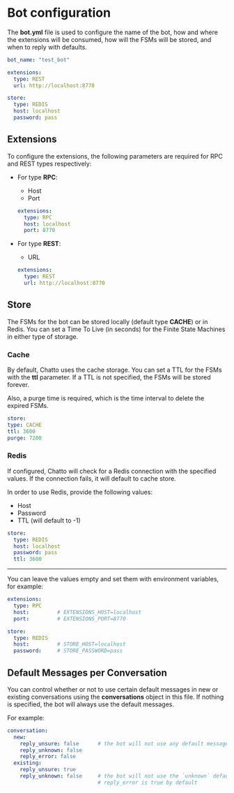 # Bot configuration

The **bot.yml** file is used to configure the name of the bot, how and where the extensions will be consumed, how will the FSMs will be stored, and when to reply with defaults.

```yaml
bot_name: "test_bot"

extensions:
  type: REST
  url: http://localhost:8770

store:
  type: REDIS
  host: localhost
  password: pass
```

## Extensions

To configure the extensions, the following parameters are required for RPC and REST types respectively:

* For type **RPC**:
    * Host
    * Port

    ```yaml
    extensions:
      type: RPC
      host: localhost
      port: 8770
    ```
  
* For type **REST**:
    * URL
    
    ```yaml
    extensions:
      type: REST
      url: http://localhost:8770
    ```

## Store

The FSMs for the bot can be stored locally (default type **CACHE**) or in Redis. You can set a Time To Live (in seconds) for the Finite State Machines in either type of storage.

### Cache

By default, Chatto uses the cache storage. You can set a TTL for the FSMs with the **ttl** parameter. If a TTL is not specified, the FSMs will be stored forever.

Also, a purge time is required, which is the time interval to delete the expired FSMs.

```yaml
store:
type: CACHE
ttl: 3600
purge: 7200
```

### Redis

If configured, Chatto will check for a Redis connection with the specified values. If the connection fails, it will default to cache store.

In order to use Redis, provide the following values:

* Host
* Password
* TTL (will default to -1)

```yaml
store:
  type: REDIS
  host: localhost
  password: pass
  ttl: 3600
```

---
You can leave the values empty and set them with environment variables, for example:

```yaml
extensions:
  type: RPC
  host:         # EXTENSIONS_HOST=localhost
  port:         # EXTENSIONS_PORT=8770

store:
  type: REDIS
  host:         # STORE_HOST=localhost
  password:     # STORE_PASSWORD=pass
```

## Default Messages per Conversation

You can control whether or not to use certain default messages in new or existing conversations using the **conversations** object in this file. If nothing is specified, the bot will always use the default messages.

For example:

```yaml
conversation:
  new:
    reply_unsure: false      # the bot will not use any default messages if the conversation is new
    reply_unknown: false
    reply_error: false
  existing:
    reply_unsure: true 
    reply_unknown: false     # the bot will not use the `unknown` default even in existing conversations
                             # reply_error is true by default
```
